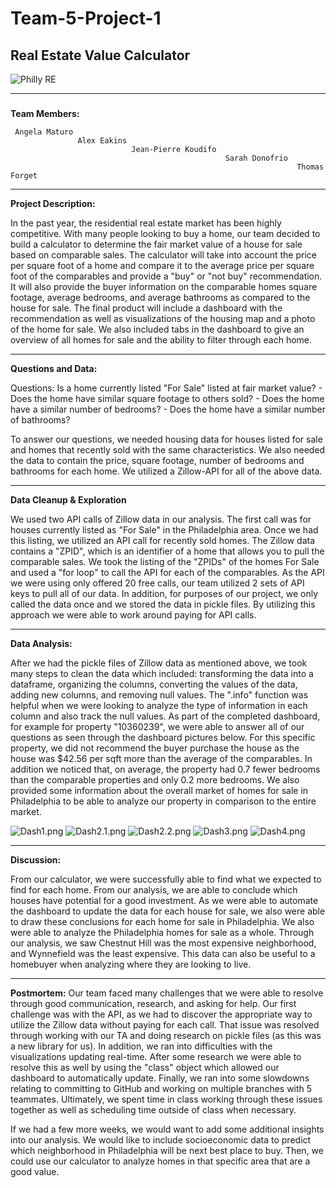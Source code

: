 # Team-5-Project-1

##  Real Estate Value Calculator

![Philly RE](http://www.wpre.com/wp-content/uploads/2015/12/wpre_WoodlandTerrace.jpg)

***
###
**Team Members:**

     Angela Maturo
                   Alex Eakins
                               Jean-Pierre Koudifo
                                                    Sarah Donofrio
                                                                    Thomas Forget
                                                            


***

**Project Description:**

In the past year, the residential real estate market has been highly competitive. With many people looking to buy a home, our team decided to build a calculator to determine the fair market value of a house for sale based on comparable sales. The calculator will take into account the price per square foot of a home and compare it to the average price per square foot of the comparables and provide a "buy" or "not buy" recommendation. It will also provide the buyer information on the comparable homes square footage, average bedrooms, and average bathrooms as compared to the house for sale. The final product will  include a dashboard with the recommendation as well as visualizations of the housing map and a photo of the home for sale. We also included tabs in the dashboard to give an overview of all homes for sale and the ability to filter through each home. 


***
**Questions and Data:**

Questions:
    Is a home currently listed "For Sale" listed at fair market value?
        - Does the home have similar square footage to others sold?
        - Does the home have a similar number of bedrooms?
        - Does the home have a similar number of bathrooms?


To answer our questions, we needed housing data for houses listed for sale and homes that recently sold with the same characteristics. We also needed the data to contain the price, square footage, number of bedrooms and bathrooms for each home. We utilized a Zillow-API for all of the above data.     

***
**Data Cleanup & Exploration**

We used two API calls of Zillow data in our analysis. The first call was for houses currently listed as "For Sale" in the Philadelphia area. Once we had this listing, we utilized an API call for recently sold homes. The Zillow data contains a "ZPID", which is an identifier of a home that allows you to pull the comparable sales. We took the listing of the "ZPIDs" of the homes For Sale and used a "for loop" to call the API for each of the comparables. As the API we were using only offered 20 free calls, our team utilized 2 sets of API keys to pull all of our data. In addition, for purposes of our project, we only called the data once and we stored the data in pickle files. By utilizing this approach we were able to work around paying for API calls.     

***
**Data Analysis:**

After we had the pickle files of Zillow data as mentioned above, we took many steps to clean the data which included: transforming the data into a dataframe, organizing the columns, converting the values of the data, adding new columns, and removing null values. The ".info" function was helpful when we were looking to analyze the type of information in each column and also track the null values. As part of the completed dashboard, for example for property "10360239", we were able to answer all of our questions as seen through the dashboard pictures below. For this specific property, we did not recommend the buyer purchase the house as the house was $42.56 per sqft more than the average of the comparables. In addition we noticed that, on average, the property had 0.7 fewer bedrooms than the comparable properties and only 0.2 more bedrooms. We also provided some information about the overall market of homes for sale in Philadelphia to be able to analyze our property in comparison to the entire market. 

![Dash1.png](Dash1.png)
![Dash2.1.png](Dash2.1.png)
![Dash2.2.png](Dash2.2.png)
![Dash3.png](Dash3.png)
![Dash4.png](Dash4.png)

***
**Discussion:**

From our calculator, we were successfully able to find what we expected to find for each home. From our analysis, we are able to conclude which houses have potential for a good investment. As we were able to automate the dashboard to update the data for each house for sale, we also were able to draw these conclusions for each home for sale in Philadelphia. We also were able to analyze the Philadelphia homes for sale as a whole. Through our analysis, we saw Chestnut Hill was the most expensive neighborhood, and Wynnefield was the least expensive. This data can also be useful to a homebuyer when analyzing where they are looking to live. 

***
**Postmortem:**
Our team faced many challenges that we were able to resolve through good communication, research, and asking for help. Our first challenge was with the API, as we had to discover the appropriate way to utilize the Zillow data without paying for each call. That issue was resolved through working with our TA and doing research on pickle files (as this was a new library for us). In addition, we ran into difficulties with the visualizations updating real-time. After some research we were able to resolve this as well by using the "class" object which allowed our dashboard to automatically update. Finally, we ran into some slowdowns relating to committing to GitHub and working on multiple branches with 5 teammates. Ultimately, we spent time in class working through these issues together as well as scheduling time outside of class when necessary. 

If we had a few more weeks, we would want to add some additional insights into our analysis. We would like to include socioeconomic data to predict which neighborhood in Philadelphia will be next best place to buy. Then, we could use our calculator to analyze homes in that specific area that are a good value. 









